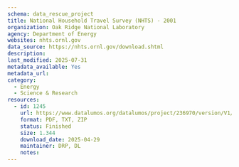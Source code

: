 ```yaml
---
schema: data_rescue_project 
title: National Household Travel Survey (NHTS) - 2001
organization: Oak Ridge National Laboratory
agency: Department of Energy
websites: nhts.ornl.gov
data_source: https://nhts.ornl.gov/download.shtml
description: 
last_modified: 2025-07-31
metadata_available: Yes
metadata_url: 
category:
  - Energy 
  - Science & Research 
resources:
  - id: 1245
    url: https://www.datalumos.org/datalumos/project/236970/version/V1/view
    format: PDF, TXT, ZIP
    status: Finished
    size: 1.344
    download_date: 2025-04-29
    maintainer: DRP, DL
    notes: 
---
```

